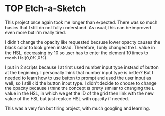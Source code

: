 <h1>TOP Etch-a-Sketch </h1>
<p>This project once again took me longer than expected. There was so much basics that I still do not fully understand. As usual, this can be improved even more but I'm really tired.
  
I didn't change the opacity like requested because lower opacity causes the black color to look green instead. Therefore, I only changed the L value in the HSL, decreasing by 10 so user has to enter the element 10 times to reach Hsl(0,0%,0%).
  
I put in 2 scripts because I at first used number input type instead of button at the beginning. I personally think that number input type is better? But I needed to learn how to use button to prompt and used the 
user input as well, so I still did the button input type. I didn't decide to choose to change the opacity because I think the concept is pretty similar to changing the L value in the HSL, in which we get the ID of the grid then link with the new value of the HSL but just replace HSL with opacity if needed.
  
This was a very fun but tiring project, with much googling and learning. </p>
